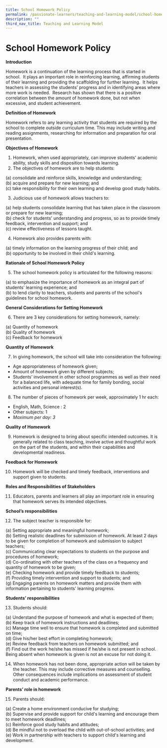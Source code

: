 ```yaml
---
title: School Homework Policy
permalink: /passionate-learners/teaching-and-learning-model/school-homework-policy/
description: ""
third_nav_title: Teaching and Learning Model
---
```

# **School Homework Policy**

**Introduction**

Homework is a continuation of the learning process that is started in school.  It plays an important role in reinforcing learning, affirming students of their learning and providing the scaffolding for further learning.  It helps teachers in assessing the students’ progress and in identifying areas where more work is needed.  Research has shown that there is a positive correlation between the amount of homework done, but not when excessive, and student achievement.   

**Definition of Homework**

Homework refers to any learning activity that students are required by the school to complete outside curriculum time. This may include writing and reading assignments, researching for information and preparation for oral presentation.

**Objectives of Homework**

1.  Homework, when used appropriately, can improve students' academic ability, study skills and disposition towards learning.
2.  The objectives of homework are to help students:

(a) consolidate and reinforce skills, knowledge and understanding;   
(b) acquire and prepare for new learning; and   
(c) take responsibility for their own learning and develop good study habits.

3.  Judicious use of homework allows teachers to:

(a) help students consolidate learning that has taken place in the classroom or prepare for new learning;  
(b) check for students' understanding and progress, so as to provide timely feedback, intervention and support; and  
(c) review effectiveness of lessons taught.

4.  Homework also provides parents with:

(a) timely information on the learning progress of their child; and  
(b) opportunity to be involved in their child's learning.

**Rationale of School Homework Policy**

5.  The school homework policy is articulated for the following reasons:

(a) to emphasize the importance of homework as an integral part of students' learning experience; and   
(b) to lend clarity to teachers, students and parents of the school's guidelines for school homework.

**General Considerations for Setting Homework**

6.  There are 3 key considerations for setting homework, namely:

(a) Quantity of homework  
(b) Quality of homework  
(c) Feedback for homework

**Quantity of Homework**

7.  In giving homework, the school will take into consideration the following:

*   Age appropriateness of homework given;
*   Amount of homework given by different subjects;
*   Students’ involvement in other school programmes as well as their need for a balanced life, with adequate time for family bonding, social activities and personal interest(s).

8.  The number of pieces of homework per week, approximately 1 hr each:

*   English, Math, Science : 2
*   Other subjects: 1
*   _Maximum per day: 3_

**Quality of Homework**

9.  Homework is designed to bring about specific intended outcomes. It is generally related to class teaching, involve active and thoughtful work on the part of the students, and within their capabilities and developmental readiness.

**Feedback for Homework**

10.  Homework will be checked and timely feedback, interventions and support given to students. 

**Roles and Responsibilities of Stakeholders**

11.  Educators, parents and learners all play an important role in ensuring that homework serves its intended objectives.

**School’s responsibilities**

12.  The subject teacher is responsible for:

(a) Setting appropriate and meaningful homework;   
(b) Setting realistic deadlines for submission of homework. At least 2 days to be given for completion of homework and submission to subject teachers;   
(c) Communicating clear expectations to students on the purpose and procedures of homework;   
(d) Co-ordinating with other teachers of the class on a frequency and quantity of homework to be given;    
(e) Checking homework and provide timely feedback to students;   
(f) Providing timely intervention and support to students; and   
(g) Engaging parents on homework matters and provide them with information pertaining to students' learning progress.

**Students’ responsibilities**

13.  Students should:

(a) Understand the purpose of homework and what is expected of them;   
(b) Keep track of homework instructions and deadlines;   
(c) Manage time well to ensure that homework is completed and submitted on time;    
(d) Give his/her best effort in completing homework;   
(e) Review feedback from teachers on homework submitted; and   
(f) Find out the work he/she has missed if he/she is not present in school. Being absent when homework is given is not an excuse for not doing it.

14.  When homework has not been done, appropriate action will be taken by the teacher. This may include corrective measures and counselling. Other consequences include implications on assessment of student conduct and academic performance.

**Parents’ role in homework**

15.  Parents should: 

(a) Create a home environment conducive for studying;   
(b) Supervise and provide support for child's learning and encourage them to meet homework deadlines;   
(c) Reinforce good study habits and attitudes;   
(d) Be mindful not to overload the child with out-of-school activities; and   
(e) Work in partnership with teachers to support child's learning and development.